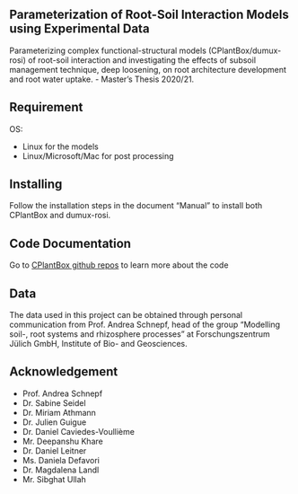 ## **Parameterization of Root-Soil Interaction Models using Experimental Data** 

Parameterizing complex functional-structural models (CPlantBox/dumux-rosi) of root-soil interaction and investigating the effects of subsoil management technique, deep loosening, on root architecture development and root water uptake. - Master’s Thesis 2020/21.

## **Requirement**

OS: 
- Linux for the models
- Linux/Microsoft/Mac for post processing 

## **Installing**

Follow the installation steps in the document “Manual” to install both CPlantBox and dumux-rosi.

## **Code Documentation**

Go to [CPlantBox github repos](https://github.com/Plant-Root-Soil-Interactions-Modelling/CPlantBox) to learn more about the code 

## **Data**

The data used in this project can be obtained through personal communication from Prof. Andrea Schnepf, head of the group “Modelling soil-, root systems and rhizosphere processes” at Forschungszentrum Jülich GmbH, Institute of Bio- and Geosciences. 

## **Acknowledgement**

- Prof. Andrea Schnepf
- Dr. Sabine Seidel
- Dr. Miriam Athmann
- Dr. Julien Guigue
- Dr. Daniel Caviedes-Voulliѐme
- Mr. Deepanshu Khare
- Dr. Daniel Leitner
- Ms. Daniela Defavori
- Dr. Magdalena Landl
- Mr. Sibghat Ullah
